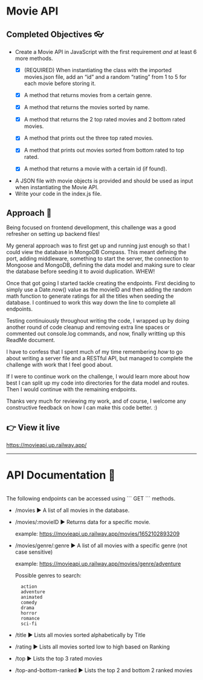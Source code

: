 # Movie API

## Completed Objectives :eyeglasses:
- Create a Movie API in JavaScript with the first requirement *and* at least 6 more methods.
  - [x] (REQUIRED) When instantiating the class with the imported movies.json file, add an “id” and a random “rating” from 1 to 5 for each movie before storing it.
  - [x] A method that returns movies from a certain genre.
   
  - [x] A method that returns the movies sorted by name.
  - [x] A method that returns the 2 top rated movies and 2 bottom rated movies.
  - [x] A method that prints out the three top rated movies.
  - [x] A method that prints out movies sorted from bottom rated to top rated.
  - [x] A method that returns a movie with a certain id (if found).
- A JSON file with movie objects is provided and should be used as input when instantiating the Movie API.
- Write your code in the index.js file.

  


##	Approach :movie_camera:

Being focused on frontend devellopment, this challenge was a good refresher on setting up backend files! 

My general approach was to first get up and running just enough so that I could view the database in MongoDB Compass. This meant defining the port, adding middleware, something to start the server, the connection to Mongoose and MongoDB, defining the data model and making sure to clear the database before seeding it to avoid duplication. WHEW!

Once that got going I started tackle creating the endpoints. First deciding to simply use a Date.now() value as the movieID and then adding the random math function to generate ratings for all the titles when seeding the database. I continued to work this way down the line to complete all endpoints.

Testing continuiously throughout writing the code, I wrapped up by doing another round of code cleanup and removing extra line spaces or commented out console.log commands,  and now, finally writting up this ReadMe document.

I have to confess that I spent much of my time remembering *how* to go about writing a server file and a RESTful API, but managed to complete the challenge with work that I feel good about.

If I were to continue work on the challenge, I would learn more about how best I can split up my code into directories for the data model and routes. Then I would continue with the remaining endpoints. 

Thanks very much for reviewing my work, and of course, I welcome any constructive feedback on how I can make this code better. :)


## :point_right:	View it live
https://movieapi.up.railway.app/

<hr>

# API Documentation :popcorn: 
<br/>
The following endpoints can be accessed using 
```
GET
```
methods.


- /movies :arrow_forward:	A list of all movies in the database.

- /movies/:movieID :arrow_forward: Returns data for a specific movie.
   
   example: https://movieapi.up.railway.app/movies/1652102893209
   
- /movies/genre/:genre :arrow_forward:	A list of all movies with a specific genre (not case sensitive)
   
   example: https://movieapi.up.railway.app/movies/genre/adventure
   
   Possible genres to search: 
   
        action
        adventure
        animated
        comedy
        drama
        horror
        romance
        sci-fi
- /title :arrow_forward:	Lists all movies sorted alphabetically by Title
- /rating :arrow_forward:	Lists all movies sorted low to high based on Ranking
- /top :arrow_forward: Lists the top 3 rated movies
- /top-and-bottom-ranked :arrow_forward: Lists the top 2 and bottom 2 ranked movies
